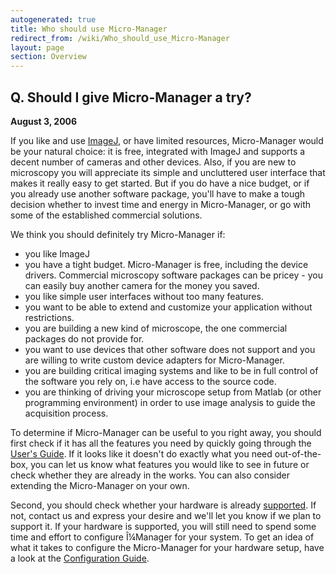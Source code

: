 ```yaml
---
autogenerated: true
title: Who should use Micro-Manager
redirect_from: /wiki/Who_should_use_Micro-Manager
layout: page
section: Overview
---
```


## Q. Should I give Micro-Manager a try?

<span>**August 3, 2006**</span>  

If you like and use [ImageJ](http://rsb.info.nih.gov/ij/), or have
limited resources, Micro-Manager would be your natural choice: it is
free, integrated with ImageJ and supports a decent number of cameras and
other devices. Also, if you are new to microscopy you will appreciate
its simple and uncluttered user interface that makes it really easy to
get started. But if you do have a nice budget, or if you already use
another software package, you'll have to make a tough decision whether
to invest time and energy in Micro-Manager, or go with some of the
established commercial solutions.  

We think you should definitely try Micro-Manager if:  

-   you like ImageJ
-   you have a tight budget. Micro-Manager is free, including the device
    drivers. Commercial microscopy software packages can be pricey - you
    can easily buy another camera for the money you saved.
-   you like simple user interfaces without too many features.
-   you want to be able to extend and customize your application without
    restrictions.
-   you are building a new kind of microscope, the one commercial
    packages do not provide for.
-   you want to use devices that other software does not support and you
    are willing to write custom device adapters for Micro-Manager.
-   you are building critical imaging systems and like to be in full
    control of the software you rely on, i.e have access to the source
    code.
-   you are thinking of driving your microscope setup from Matlab (or
    other programming environment) in order to use image analysis to
    guide the acquisition process.

To determine if Micro-Manager can be useful to you right away, you
should first check if it has all the features you need by quickly going
through the [User's
Guide](http://valelab.ucsf.edu/~MM/MMwiki/index.php/Micro-Manager_User%27s_Guide).
If it looks like it doesn't do exactly what you need out-of-the-box, you
can let us know what features you would like to see in future or check
whether they are already in the works. You can also consider extending
the Micro-Manager on your own.  

Second, you should check whether your hardware is already
[supported](Device_Support "wikilink"). If not, contact us and express
your desire and we'll let you know if we plan to support it. If your
hardware is supported, you will still need to spend some time and effort
to configure Î¼Manager for your system. To get an idea of what it takes
to configure the Micro-Manager for your hardware setup, have a look at
the [Configuration
Guide](http://valelab.ucsf.edu/~MM/MMwiki/index.php/Micro-Manager_Configuration_Guide).  

